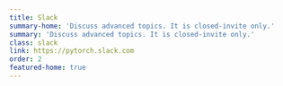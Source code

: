 ```yaml
---
title: Slack
summary-home: 'Discuss advanced topics. It is closed-invite only.'
summary: 'Discuss advanced topics. It is closed-invite only.'
class: slack
link: https://pytorch.slack.com
order: 2
featured-home: true
---
```

